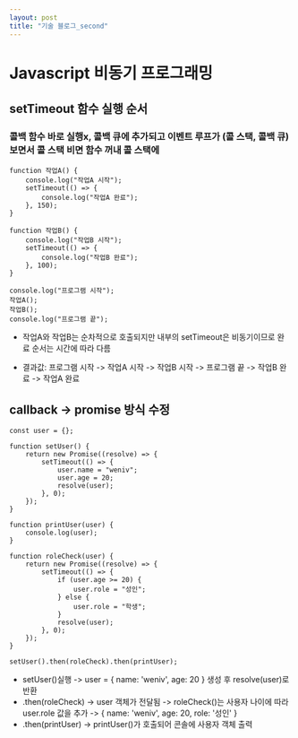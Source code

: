 ```yaml
---
layout: post
title: "기술 블로그_second"
--- 
```


# Javascript 비동기 프로그래밍 

## setTimeout 함수 실행 순서

### 콜백 함수 바로 실행x, 콜백 큐에 추가되고 이벤트 루프가 (콜 스택, 콜백 큐) 보면서 콜 스택 비면 함수 꺼내 콜 스택에

```
function 작업A() {
    console.log("작업A 시작");
    setTimeout(() => {
        console.log("작업A 완료");
    }, 150);
}

function 작업B() {
    console.log("작업B 시작");
    setTimeout(() => {
        console.log("작업B 완료");
    }, 100);
}

console.log("프로그램 시작");
작업A();
작업B();
console.log("프로그램 끝");
```

* 작업A와 작업B는 순차적으로 호출되지만 내부의 setTimeout은 비동기이므로 완료 순서는 시간에 따라 다름
  
* 결과값: 프로그램 시작 -> 작업A 시작 -> 작업B 시작 -> 프로그램 끝  -> 작업B 완료 -> 작업A 완료




## callback -> promise 방식 수정
```
const user = {};

function setUser() {
    return new Promise((resolve) => {
        setTimeout(() => {
            user.name = "weniv";
            user.age = 20;
            resolve(user);
        }, 0);
    });
}

function printUser(user) {
    console.log(user);
}

function roleCheck(user) {
    return new Promise((resolve) => {
        setTimeout(() => {
            if (user.age >= 20) {
                user.role = "성인";
            } else {
                user.role = "학생";
            }
            resolve(user);
        }, 0);
    });
}

setUser().then(roleCheck).then(printUser);
```

* setUser()실행 -> user = { name: 'weniv', age: 20 } 생성 후 resolve(user)로 반환
* .then(roleCheck) -> user 객체가 전달됨 -> roleCheck()는 사용자 나이에 따라 user.role 값을 추가 -> { name: 'weniv', age: 20, role: '성인' }
* .then(printUser) -> printUser()가 호출되어 콘솔에 사용자 객체 출력

